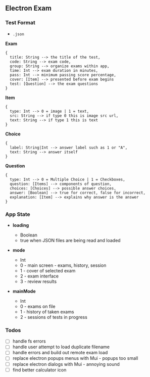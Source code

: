 ## Electron Exam

### Test Format

- `.json`

**Exam**

```
{
  title: String --> the title of the test,
  code: String --> exam code,
  group: String --> organize exams within app,
  time: Int --> exam duration in minutes,
  pass: Int --> minimum passing score percentage,
  cover: [Item] --> presented before exam begins
  test: [Question] --> the exam questions
}
```

**Item**

```
{
  type: Int --> 0 = image | 1 = text,
  src: String --> if type 0 this is image src url,
  text: String --> if type 1 this is text
}
```

**Choice**

```
{
  label: String|Int --> answer label such as 1 or "A",
  text: String --> answer itself
}
```

**Question**

```
{
  type: Int --> 0 = Multiple Choice | 1 = Checkboxes,
  question: [Items] --> components of question,
  choices: [Choices] --> possible answer choices,
  answer: [Boolean] --> true for correct, false for incorrect,
  explanation: [Item] --> explains why answer is the answer
}
```

### App State

- **loading**

  - Boolean
  - true when JSON files are being read and loaded

- **mode**

  - Int
  - 0 - main screen - exams, history, session
  - 1 - cover of selected exam
  - 2 - exam interface
  - 3 - review results

- **mainMode**
  - Int
  - 0 - exams on file
  - 1 - history of taken exams
  - 2 - sessions of tests in progress

### Todos

- [ ] handle fs errors
- [ ] handle user attempt to load duplicate filename
- [ ] handle errors and build out remote exam load
- [ ] replace electron popups menus with Mui - popups too small
- [ ] replace electron dialogs with Mui - annoying sound
- [ ] find better calculator icon
